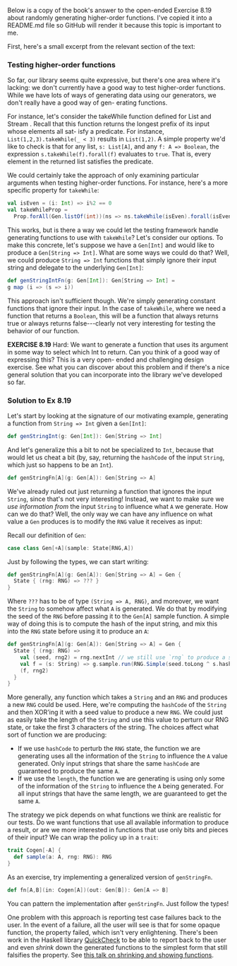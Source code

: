 Below is a copy of the book's answer to the open-ended Exercise 8.19 about 
randomly generating higher-order functions.  I've copied it into a README.md 
file so GitHub will render it because this topic is important to me.

First, here's a small excerpt from the relevant section of the text:

### Testing higher-order functions
So far, our library seems quite expressive, but there's one area where it's lacking: we
don't currently have a good way to test higher-order functions. While we have lots of
ways of generating data using our generators, we don't really have a good way of gen-
erating functions.

For instance, let's consider the takeWhile function defined for List and Stream .
Recall that this function returns the longest prefix of its input whose elements all sat-
isfy a predicate. For instance, `List(1,2,3).takeWhile(_ < 3)` results in `List(1,2)`. A
simple property we'd like to check is that for any list, `s: List[A]`, and any 
`f: A => Boolean`, the expression `s.takeWhile(f).forall(f)` evaluates to
`true`. That is, every element in the returned list satisfies the predicate.

We could certainly take the approach of only examining particular arguments when
testing higher-order functions. For instance, here's a more specific property for
`takeWhile`:

~~~ Scala
val isEven = (i: Int) => i%2 == 0
val takeWhileProp =
  Prop.forAll(Gen.listOf(int))(ns => ns.takeWhile(isEven).forall(isEven))
~~~

This works, but is there a way we could let the testing framework handle generating
functions to use with `takeWhile`?  Let's consider our options. To make this concrete,
let's suppose we have a `Gen[Int]` and would like to produce a `Gen[String => Int]`.
What are some ways we could do that? Well, we could produce `String => Int`
functions that simply ignore their input string and delegate to the underlying 
`Gen[Int]`: 

~~~ Scala
def genStringIntFn(g: Gen[Int]): Gen[String => Int] =
g map (i => (s => i))
~~~

This approach isn't sufficient though. We're simply generating constant functions that
ignore their input. In the case of `takeWhile`, where we need a function that returns a
`Boolean`, this will be a function that always returns true or always returns
false---clearly not very interesting for testing the behavior of our function.

**EXERCISE 8.19**
Hard: We want to generate a function that uses its argument in some way to select which
Int to return. Can you think of a good way of expressing this? This is a very open-
ended and challenging design exercise. See what you can discover about this problem
and if there's a nice general solution that you can incorporate into the library we've
developed so far.

### Solution to Ex 8.19

Let's start by looking at the signature of our motivating example, generating a function from `String => Int` given a `Gen[Int]`:

~~~ Scala
def genStringInt(g: Gen[Int]): Gen[String => Int]
~~~

And let's generalize this a bit to not be specialized to `Int`, because that would let us cheat a bit (by, say, returning the `hashCode` of the input `String`, which just so happens to be an `Int`).

~~~ Scala
def genStringFn[A](g: Gen[A]): Gen[String => A]
~~~

We've already ruled out just returning a function that ignores the input `String`, since that's not very interesting! Instead, we want to make sure we _use information from_ the input `String` to influence what `A` we generate. How can we do that? Well, the only way we can have any influence on what value a `Gen` produces is to modify the `RNG` value it receives as input:

Recall our definition of `Gen`:

~~~ Scala
case class Gen[+A](sample: State[RNG,A])
~~~

Just by following the types, we can start writing:

~~~ Scala
def genStringFn[A](g: Gen[A]): Gen[String => A] = Gen {
  State { (rng: RNG) => ??? }
}
~~~

Where `???` has to be of type `(String => A, RNG)`, and moreover, we want the `String` to somehow affect what `A` is generated. We do that by modifying the seed of the `RNG` before passing it to the `Gen[A]` sample function. A simple way of doing this is to compute the hash of the input string, and mix this into the `RNG` state before using it to produce an `A`: 

~~~ Scala
def genStringFn[A](g: Gen[A]): Gen[String => A] = Gen {
  State { (rng: RNG) =>
    val (seed, rng2) = rng.nextInt // we still use `rng` to produce a seed, so we get a new function each time
    val f = (s: String) => g.sample.run(RNG.Simple(seed.toLong ^ s.hashCode.toLong))._1
    (f, rng2)
  }
}
~~~

More generally, any function which takes a `String` and an `RNG` and produces a new `RNG` could be used. Here, we're computing the `hashCode` of the `String` and then XOR'ing it with a seed value to produce a new `RNG`. We could just as easily take the length of the `String` and use this value to perturn our RNG state, or take the first 3 characters of the string. The choices affect what sort of function we are producing:

* If we use `hashCode` to perturb the `RNG` state, the function we are generating uses all the information of the `String` to influence the `A` value generated. Only input strings that share the same `hashCode` are guaranteed to produce the same `A`.
* If we use the `length`, the function we are generating is using only some of the information of the `String` to influence the `A` being generated. For all input strings that have the same length, we are guaranteed to get the same `A`.

The strategy we pick depends on what functions we think are realistic for our tests. Do we want functions that use all available information to produce a result, or are we more interested in functions that use only bits and pieces of their input? We can wrap the policy up in a `trait`:

~~~ Scala
trait Cogen[-A] {
  def sample(a: A, rng: RNG): RNG
}
~~~

As an exercise, try implementing a generalized version of `genStringFn`.

~~~ Scala
def fn[A,B](in: Cogen[A])(out: Gen[B]): Gen[A => B]
~~~

You can pattern the implementation after `genStringFn`. Just follow the types!

One problem with this approach is reporting test case failures back to the user. In the event of a failure, all the user will see is that for some opaque function, the property failed, which isn't very enlightening. There's been work in the Haskell library [QuickCheck](http://www.cse.chalmers.se/~rjmh/QuickCheck/manual.html) to be able to report back to the user and even _shrink_ down the generated functions to the simplest form that still falsifies the property. See [this talk on shrinking and showing functions](https://www.youtube.com/watch?v=CH8UQJiv9Q4).
